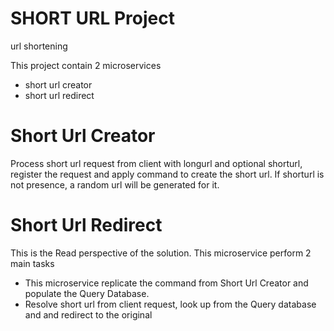 # SHORT URL Project
url shortening

This project contain 2 microservices 
- short url creator 
- short url redirect

# Short Url Creator 
Process short url request from client with longurl and optional shorturl, register the request and apply command to create the short url. 
If shorturl is not presence, a random url will be generated for it. 


# Short Url Redirect
This is the Read perspective of the solution. This microservice perform 2 main tasks
- This microservice replicate the command from Short Url Creator and populate the Query Database. 
- Resolve short url from client request, look up from the Query database and and redirect to the original 

